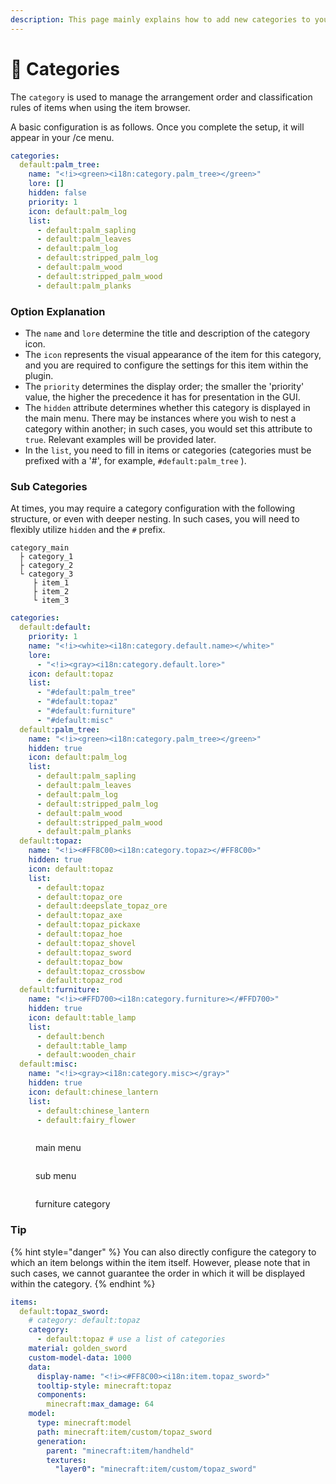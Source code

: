 ```yaml
---
description: This page mainly explains how to add new categories to your server.
---
```


# 📂 Categories

The `category` is used to manage the arrangement order and classification rules of items when using the item browser.

A basic configuration is as follows. Once you complete the setup, it will appear in your /ce menu.

```yaml
categories:
  default:palm_tree:
    name: "<!i><green><i18n:category.palm_tree></green>"
    lore: []
    hidden: false
    priority: 1
    icon: default:palm_log
    list:
      - default:palm_sapling
      - default:palm_leaves
      - default:palm_log
      - default:stripped_palm_log
      - default:palm_wood
      - default:stripped_palm_wood
      - default:palm_planks
```

### Option Explanation

- The `name` and `lore` determine the title and description of the category icon.
- The `icon` represents the visual appearance of the item for this category, and you are required to configure the settings for this item within the plugin.
- The `priority` determines the display order; the smaller the 'priority' value, the higher the precedence it has for presentation in the GUI.
- The `hidden` attribute determines whether this category is displayed in the main menu. There may be instances where you wish to nest a category within another; in such cases, you would set this attribute to `true`. Relevant examples will be provided later.
- In the `list`, you need to fill in items or categories (categories must be prefixed with a '#', for example, `#default:palm_tree` ).

### Sub Categories

At times, you may require a category configuration with the following structure, or even with deeper nesting. In such cases, you will need to flexibly utilize `hidden` and the `#` prefix.

```
category_main
  ├ category_1
  ├ category_2
  └ category_3
     ├ item_1
     ├ item_2
     └ item_3
```

```yaml
categories:
  default:default:
    priority: 1
    name: "<!i><white><i18n:category.default.name></white>"
    lore:
      - "<!i><gray><i18n:category.default.lore>"
    icon: default:topaz
    list:
      - "#default:palm_tree"
      - "#default:topaz"
      - "#default:furniture"
      - "#default:misc"
  default:palm_tree:
    name: "<!i><green><i18n:category.palm_tree></green>"
    hidden: true
    icon: default:palm_log
    list:
      - default:palm_sapling
      - default:palm_leaves
      - default:palm_log
      - default:stripped_palm_log
      - default:palm_wood
      - default:stripped_palm_wood
      - default:palm_planks
  default:topaz:
    name: "<!i><#FF8C00><i18n:category.topaz></#FF8C00>"
    hidden: true
    icon: default:topaz
    list:
      - default:topaz
      - default:topaz_ore
      - default:deepslate_topaz_ore
      - default:topaz_axe
      - default:topaz_pickaxe
      - default:topaz_hoe
      - default:topaz_shovel
      - default:topaz_sword
      - default:topaz_bow
      - default:topaz_crossbow
      - default:topaz_rod
  default:furniture:
    name: "<!i><#FFD700><i18n:category.furniture></#FFD700>"
    hidden: true
    icon: default:table_lamp
    list:
      - default:bench
      - default:table_lamp
      - default:wooden_chair
  default:misc:
    name: "<!i><gray><i18n:category.misc></gray>"
    hidden: true
    icon: default:chinese_lantern
    list:
      - default:chinese_lantern
      - default:fairy_flower
```

<figure><img src="https://content.gitbook.com/content/OgvQ1fEJPROp7131PPlK/blobs/rcDhHCdZZA6vSyoL1mnX/image.png" alt=""><figcaption><p>main menu</p></figcaption></figure>

<figure><img src="https://content.gitbook.com/content/OgvQ1fEJPROp7131PPlK/blobs/6je6hSGuuxseDsIEwsTS/image.png" alt=""><figcaption><p>sub menu</p></figcaption></figure>

<figure><img src="https://content.gitbook.com/content/OgvQ1fEJPROp7131PPlK/blobs/hZqKvQdnJcinwlIa9tae/image.png" alt=""><figcaption><p>furniture category</p></figcaption></figure>

### Tip

{% hint style="danger" %}
You can also directly configure the category to which an item belongs within the item itself. However, please note that in such cases, we cannot guarantee the order in which it will be displayed within the category.
{% endhint %}

```yaml
items:
  default:topaz_sword:
    # category: default:topaz 
    category:
      - default:topaz # use a list of categories
    material: golden_sword
    custom-model-data: 1000
    data:
      display-name: "<!i><#FF8C00><i18n:item.topaz_sword>"
      tooltip-style: minecraft:topaz
      components:
        minecraft:max_damage: 64
    model:
      type: minecraft:model
      path: minecraft:item/custom/topaz_sword
      generation:
        parent: "minecraft:item/handheld"
        textures:
          "layer0": "minecraft:item/custom/topaz_sword"
```
